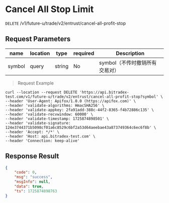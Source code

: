 # Cancel All Stop Limit

`DELETE` /v1/future-u/trade/v2/entrust/cancel-all-profit-stop

## Request Parameters

| name     | location    | type     | required | Description              |
|--------|-------|--------|----|-----------------|
| symbol | query | string | No  | symbol（不传时撤销所有交易对） |

> Request Example

```shell
curl --location --request DELETE 'https://api.bitradex-test.com/v1/future-u/trade/v2/entrust/cancel-all-profit-stop?symbol' \
--header 'User-Agent: Apifox/1.0.0 (https://apifox.com)' \
--header 'validate-algorithms: HmacSHA256' \
--header 'validate-appkey: 2fa91add-388c-44f2-8365-f4b72886c135' \
--header 'validate-recvwindow: 60000' \
--header 'validate-timestamp: 1725874898501' \
--header 'validate-signature: 124e3744371b5098cf01a6c8529c6bf2a53d64aeebae43a873749364c6ec6f8b' \
--header 'Accept: */*' \
--header 'Host: api.bitradex-test.com' \
--header 'Connection: keep-alive'
```

## Response Result

```json
{
    "code": 0,
    "msg": "success",
    "msgInfo": null,
    "data": true,
    "ts": 1725874898763
}
```

